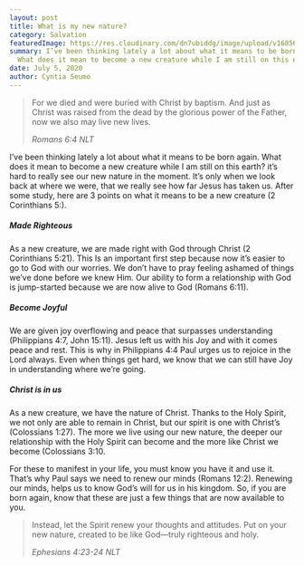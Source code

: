 ```yaml
---
layout: post
title: What is my new nature?
category: Salvation
featuredImage: https://res.cloudinary.com/dn7ubiddg/image/upload/v1685671919/blog/pexels-andrea-piacquadio-3756168-1024x682.jpg
summary: I’ve been thinking lately a lot about what it means to be born again.
  What does it mean to become a new creature while I am still on this earth?
date: July 5, 2020
author: Cyntia Seumo
---
```


<blockquote>
<p>For we died and were buried with Christ by baptism. And just as Christ was raised from the dead by the glorious power of the Father, now we also may live new lives.</p>
<cite>Romans 6:4 NLT</cite>
</blockquote>

<p>I’ve been thinking lately a lot about what it means to be born again. What does it mean to become a new creature while I am still on this earth? it’s hard to really see our new nature in the moment. It’s only when we look back at where we were, that we really see how far Jesus has taken us. After some study, here are 3 points on what it means to be a new creature (<a>2 Corinthians 5:</a>).</p>

<h5>Made Righteous</h5>

<p>As a new creature, we are made right with God through Christ (<a>2 Corinthians 5:21</a>). This Is an important first step because now it’s easier to go to God with our worries. We don’t have to pray feeling ashamed of things we’ve done before we knew Him. Our ability to form a relationship with God is jump-started because we are now alive to God (<a>Romans 6:11</a>).</p>

<h5>Become Joyful</h5>

<p>We are given joy overflowing and peace that surpasses understanding (<a>Philippians 4:7</a>, <a> John 15:11</a>). Jesus left us with his Joy and with it comes peace and rest. This is why in <a>Philippians 4:4</a> Paul urges us to rejoice in the Lord always. Even when things get hard, we know that we can still have Joy in understanding where we’re going.</p>

<h5>Christ is in us</h5>

<p>As a new creature, we have the nature of Christ. Thanks to the Holy Spirit, we not only are able to remain in Christ, but our spirit is one with Christ’s (<a>Colossians 1:27</a>). The more we live using our new nature, the deeper our relationship with the Holy Spirit can become and the more like Christ we become (<a>Colossians 3:10</a>.</p>

<p>For these to manifest in your life, you must know you have it and use it. That’s why Paul says we need to renew our minds (<a>Romans 12:2</a>). Renewing our minds, helps us to know God’s will for us in his kingdom. So, if you are born again, know that these are just a few things that are now available to you.</p>

<blockquote>
<p>Instead, let the Spirit renew your thoughts and attitudes. Put on your new nature, created to be like God—truly righteous and holy.</p>
<cite>Ephesians 4:23-24 NLT</cite>
</blockquote>
